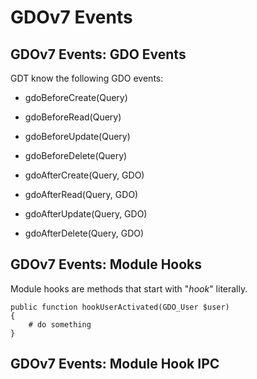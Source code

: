 # GDOv7 Events


## GDOv7 Events: GDO Events

GDT know the following GDO events:

- gdoBeforeCreate(Query)
- gdoBeforeRead(Query)
- gdoBeforeUpdate(Query)
- gdoBeforeDelete(Query)

- gdoAfterCreate(Query, GDO)
- gdoAfterRead(Query, GDO)
- gdoAfterUpdate(Query, GDO)
- gdoAfterDelete(Query, GDO)


## GDOv7 Events: Module Hooks

Module hooks are methods that start with "*hook*" literally.


    public function hookUserActivated(GDO_User $user)
    {
        # do something
    }
    
    

## GDOv7 Events: Module Hook IPC

